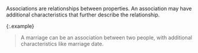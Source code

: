 
Associations are relationships between properties.  An association may have additional characteristics that further describe the relationship.

{:.example}
> A marriage can be an association between two people, with additional characteristics like marriage date.
